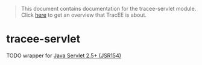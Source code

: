 > This document contains documentation for the tracee-servlet module. Click [here](/README.md) to get an overview that TracEE is about.

# tracee-servlet

TODO wrapper for [Java Servlet 2.5+ (JSR154)](https://www.jcp.org/en/jsr/detail?id=154)
